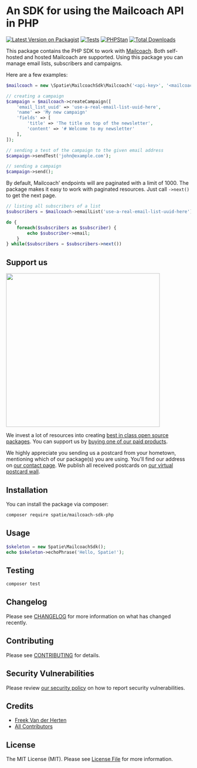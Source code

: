 # An SDK for using the Mailcoach API in PHP

[![Latest Version on Packagist](https://img.shields.io/packagist/v/spatie/mailcoach-sdk-php.svg?style=flat-square)](https://packagist.org/packages/spatie/mailcoach-sdk-php)
[![Tests](https://github.com/spatie/mailcoach-sdk-php/actions/workflows/run-tests.yml/badge.svg?branch=main)](https://github.com/spatie/mailcoach-sdk-php/actions/workflows/run-tests.yml)
[![PHPStan](https://github.com/spatie/mailcoach-sdk-php/actions/workflows/phpstan.yml/badge.svg)](https://github.com/spatie/mailcoach-sdk-php/actions/workflows/phpstan.yml)
[![Total Downloads](https://img.shields.io/packagist/dt/spatie/mailcoach-sdk-php.svg?style=flat-square)](https://packagist.org/packages/spatie/mailcoach-sdk-php)

This package contains the PHP SDK to work with [Mailcoach](https://mailcoach.app). Both self-hosted and hosted Mailcoach are supported. Using this package you can manage email lists, subscribers and campaigns.

Here are a few examples:

```php
$mailcoach = new \Spatie\MailcoachSdk\Mailcoach('<api-key>', '<mailcoach-api-endpoint>')

// creating a campaign
$campaign = $mailcoach->createCampaign([
    'email_list_uuid' => 'use-a-real-email-list-uuid-here',
    'name' => 'My new campaign'
    'fields' => [
        'title' => 'The title on top of the newsletter',
        'content' => '# Welcome to my newsletter'
    ],
]);

// sending a test of the campaign to the given email address
$campaign->sendTest('john@example.com');

// sending a campaign
$campaign->send();
```

By default, Mailcoach' endpoints will are paginated with a limit of 1000. The package makes it easy to work with paginated resources. Just call `->next()` to get the next page.

```php
// listing all subscribers of a list
$subscribers = $mailcoach->emailList('use-a-real-email-list-uuid-here')->subscribers();

do {
    foreach($subscribers as $subscriber) {
        echo $subscriber->email;
    }
} while($subscribers = $subscribers->next())
```

## Support us

[<img src="https://github-ads.s3.eu-central-1.amazonaws.com/mailcoach-sdk-php.jpg?t=1" width="419px" />](https://spatie.be/github-ad-click/mailcoach-sdk-php)

We invest a lot of resources into creating [best in class open source packages](https://spatie.be/open-source). You can support us by [buying one of our paid products](https://spatie.be/open-source/support-us).

We highly appreciate you sending us a postcard from your hometown, mentioning which of our package(s) you are using. You'll find our address on [our contact page](https://spatie.be/about-us). We publish all received postcards on [our virtual postcard wall](https://spatie.be/open-source/postcards).

## Installation

You can install the package via composer:

```bash
composer require spatie/mailcoach-sdk-php
```

## Usage

```php
$skeleton = new Spatie\MailcoachSdk();
echo $skeleton->echoPhrase('Hello, Spatie!');
```

## Testing

```bash
composer test
```

## Changelog

Please see [CHANGELOG](CHANGELOG.md) for more information on what has changed recently.

## Contributing

Please see [CONTRIBUTING](https://github.com/spatie/.github/blob/main/CONTRIBUTING.md) for details.

## Security Vulnerabilities

Please review [our security policy](../../security/policy) on how to report security vulnerabilities.

## Credits

- [Freek Van der Herten](https://github.com/freekmurze)
- [All Contributors](../../contributors)

## License

The MIT License (MIT). Please see [License File](LICENSE.md) for more information.
